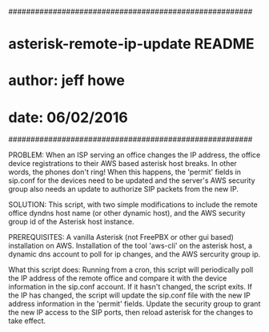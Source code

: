 #######################################################
#     asterisk-remote-ip-update README                #                    
#     author:  jeff howe                              #
#     date:    06/02/2016                             #
#######################################################

PROBLEM:  When an ISP serving an office changes the IP address, the office device registrations to their AWS based asterisk host breaks.
In other words, the phones don't ring!  When this happens, the 'permit' fields in sip.conf for the devices need to be updated and
the server's AWS security group also needs an update to authorize SIP packets from the new IP.

SOLUTION:  This script, with two simple modifications to include the remote office dyndns host name (or other dynamic host), and the AWS security group id
of the Asterisk host instance.

PREREQUISITES:  A vanilla Asterisk (not FreePBX or other gui based) installation on AWS.  Installation of the tool 'aws-cli' on the asterisk host,
a dynamic dns account to poll for ip changes, and the AWS sercurity group ip.

What this script does:  Running from a cron, this script will periodically poll the IP address of the remote office and compare it with the device information
in the sip.conf account.  If it hasn't changed, the script exits.  If the IP has changed, the script will update the sip.conf file with the new
IP address information in the 'permit' fields.  Update the security group to grant the new IP access to the SIP ports, then reload asterisk for
the changes to take effect.

